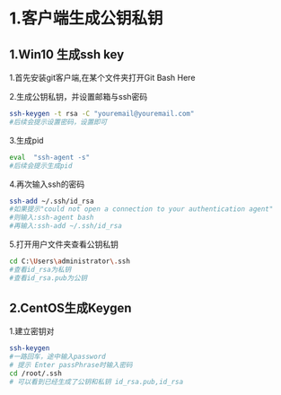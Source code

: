 # 1.客户端生成公钥私钥

## 1.Win10 生成ssh key

1.首先安装git客户端,在某个文件夹打开Git Bash Here

2.生成公钥私钥，并设置邮箱与ssh密码

```bash
ssh-keygen -t rsa -C "youremail@youremail.com"
#后续会提示设置密码，设置即可
```

3.生成pid

```bash
eval  "ssh-agent -s"
#后续会提示生成pid
```

4.再次输入ssh的密码

```bash
ssh-add ~/.ssh/id_rsa
#如果提示"could not open a connection to your authentication agent"
#则输入:ssh-agent bash
#再输入:ssh-add ~/.ssh/id_rsa
```

5.打开用户文件夹查看公钥私钥

```bash
cd C:\Users\administrator\.ssh
#查看id_rsa为私钥
#查看id_rsa.pub为公钥
```

## 2.CentOS生成Keygen

1.建立密钥对

```bash
ssh-keygen
#一路回车，途中输入password
# 提示 Enter passPhrase时输入密码
cd /root/.ssh
# 可以看到已经生成了公钥和私钥 id_rsa.pub,id_rsa
```
